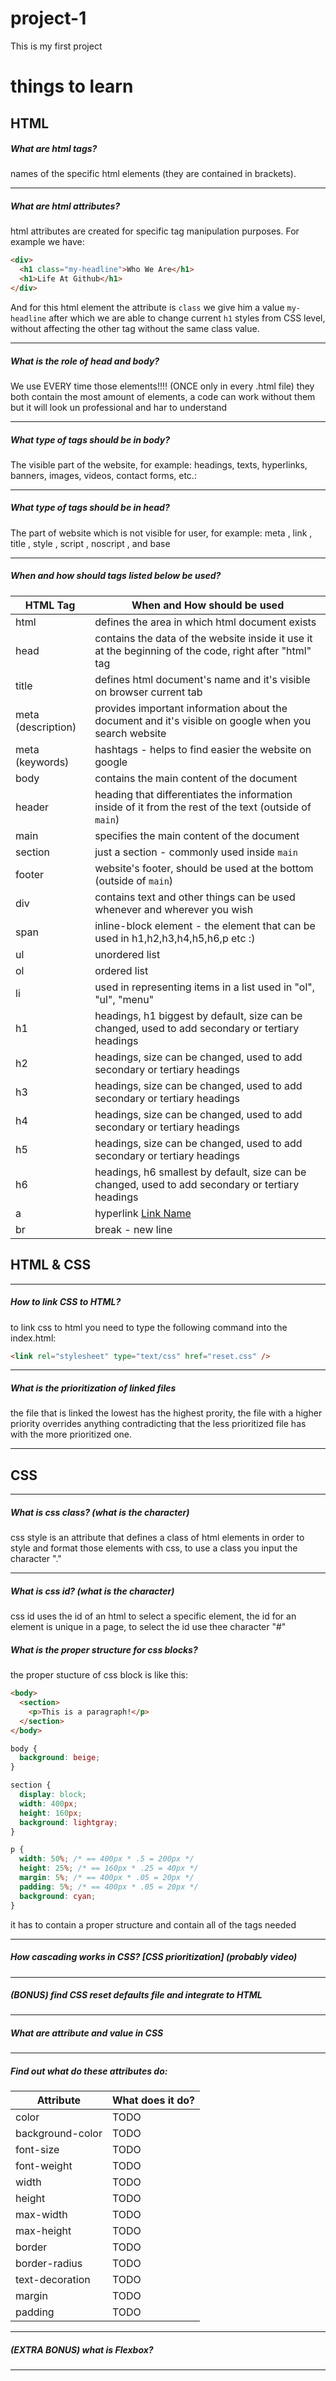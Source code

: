 # project-1

This is my first project

# things to learn

## HTML

##### What are html tags?

names of the specific html elements (they are contained in brackets).

---

##### What are html attributes?

html attributes are created for specific tag manipulation purposes. For example we have:

```html
<div>
  <h1 class="my-headline">Who We Are</h1>
  <h1>Life At Github</h1>
</div>
```

And for this html element the attribute is `class` we give him a value `my-headline` after which we are able to change current `h1` styles from CSS level, without affecting the other tag without the same class value.

---

##### What is the role of head and body?

We use EVERY time those elements!!!! (ONCE only in every .html file)
they both contain the most amount of elements, a code can work without them but it will look un professional and har to understand

---

##### What type of tags should be in body?

The visible part of the website, for example:
headings, texts, hyperlinks, banners, images, videos, contact forms, etc.:

---

##### What type of tags should be in head?

The part of website which is not visible for user, for example:
meta , link , title , style , script , noscript , and base

---

##### When and how should tags listed below be used?

| HTML Tag           | When and How should be used                                                                            |
| ------------------ | ------------------------------------------------------------------------------------------------------ |
| html               | defines the area in which html document exists                                                         |
| head               | contains the data of the website inside it use it at the beginning of the code, right after "html" tag |
| title              | defines html document's name and it's visible on browser current tab                                   |
| meta (description) | provides important information about the document and it's visible on google when you search website   |
| meta (keywords)    | hashtags - helps to find easier the website on google                                                  |
| body               | contains the main content of the document                                                              |
| header             | heading that differentiates the information inside of it from the rest of the text (outside of `main`) |
| main               | specifies the main content of the document                                                             |
| section            | just a section - commonly used inside `main`                                                           |
| footer             | website's footer, should be used at the bottom (outside of `main`)                                     |
| div                | contains text and other things can be used whenever and wherever you wish                              |
| span               | inline-block element - the element that can be used in h1,h2,h3,h4,h5,h6,p etc :)                      |
| ul                 | unordered list                                                                                         |
| ol                 | ordered list                                                                                           |
| li                 | used in representing items in a list used in "ol", "ul", "menu"                                        |
| h1                 | headings, h1 biggest by default, size can be changed, used to add secondary or tertiary headings       |
| h2                 | headings, size can be changed, used to add secondary or tertiary headings                              |
| h3                 | headings, size can be changed, used to add secondary or tertiary headings                              |
| h4                 | headings, size can be changed, used to add secondary or tertiary headings                              |
| h5                 | headings, size can be changed, used to add secondary or tertiary headings                              |
| h6                 | headings, h6 smallest by default, size can be changed, used to add secondary or tertiary headings      |
| a                  | hyperlink <a href = "URL_or_PATH">Link Name</a>                                                        |
| br                 | break - new line                                                                                       |

## HTML & CSS

---

##### How to link CSS to HTML?
to link css to html you need to type the following command into the index.html:
```html
<link rel="stylesheet" type="text/css" href="reset.css" />
```
---

##### What is the prioritization of linked files
the file that is linked the lowest has the highest prority, the file with a higher priority overrides anything contradicting that the less prioritized file has with the more prioritized one.

---

## CSS

---

##### What is css class? (what is the character)
css style is an attribute that defines a class of html elements  in order to style and format those elements with css, to use a class you input the character "."

---

##### What is css id? (what is the character)
css id uses the id of an html to select a specific element, the id for an element is unique in a page, to select the id use thee character "#"
##### What is the proper structure for css blocks?
the proper stucture of css block is like this:
```html
<body>
  <section>
    <p>This is a paragraph!</p>
  </section>
</body>
```
```css
body {
  background: beige;
}

section {
  display: block;
  width: 400px;
  height: 160px;
  background: lightgray;
}

p {
  width: 50%; /* == 400px * .5 = 200px */
  height: 25%; /* == 160px * .25 = 40px */
  margin: 5%; /* == 400px * .05 = 20px */
  padding: 5%; /* == 400px * .05 = 20px */
  background: cyan;
}
```
it has to contain a proper structure and contain all of the tags needed

---

##### How cascading works in CSS? [CSS prioritization] (probably video)

---

##### (BONUS) find CSS reset defaults file and integrate to HTML

---

##### What are attribute and value in CSS

---

##### Find out what do these attributes do:

| Attribute        | What does it do? |
| ---------------- | ---------------- |
| color            | TODO             |
| background-color | TODO             |
| font-size        | TODO             |
| font-weight      | TODO             |
| width            | TODO             |
| height           | TODO             |
| max-width        | TODO             |
| max-height       | TODO             |
| border           | TODO             |
| border-radius    | TODO             |
| text-decoration  | TODO             |
| margin           | TODO             |
| padding          | TODO             |


---

##### (EXTRA BONUS) what is Flexbox?

---
